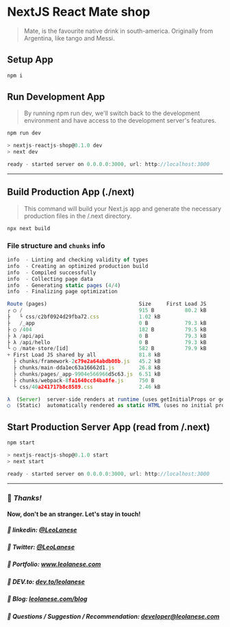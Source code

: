 # NextJS React Mate shop

> Mate, is the favourite native drink in south-america. Originally from Argentina, like tango and Messi.

## Setup App

```js
npm i
```

## Run Development App

> By running npm run dev, we'll switch back to the development environment and have access to the development server's features.

```js
npm run dev
```

```js
> nextjs-reactjs-shop@0.1.0 dev
> next dev

ready - started server on 0.0.0.0:3000, url: http://localhost:3000
```

---

## Build Production App (./next)

> This command will build your Next.js app and generate the necessary production files in the /.next directory.

```
npx next build
```

### File structure and `chunks` info 

```js
info  - Linting and checking validity of types  
info  - Creating an optimized production build  
info  - Compiled successfully
info  - Collecting page data  
info  - Generating static pages (4/4)
info  - Finalizing page optimization  

Route (pages)                              Size     First Load JS
┌ ○ /                                      915 B          80.2 kB
├   └ css/c2bf0924d29fba72.css             1.02 kB
├   /_app                                  0 B            79.3 kB
├ ○ /404                                   182 B          79.5 kB
├ λ /api/api                               0 B            79.3 kB
├ λ /api/hello                             0 B            79.3 kB
└ ○ /mate-store/[id]                       582 B          79.9 kB
+ First Load JS shared by all              81.8 kB
  ├ chunks/framework-2c79e2a64abdb08b.js   45.2 kB
  ├ chunks/main-dda1ec63a16662d1.js        26.8 kB
  ├ chunks/pages/_app-9904e566966d5c63.js  6.51 kB
  ├ chunks/webpack-8fa1640cc84ba8fe.js     750 B
  └ css/40a241717b8c8589.css               2.46 kB

λ  (Server)  server-side renders at runtime (uses getInitialProps or getServerSideProps)
○  (Static)  automatically rendered as static HTML (uses no initial props)
```

## Start Production Server App (read from /.next)

```js 
npm start
```

```js
> nextjs-reactjs-shop@0.1.0 start
> next start

ready - started server on 0.0.0.0:3000, url: http://localhost:3000
```

---
### :100: <i>Thanks!</i>
#### Now, don't be an stranger. Let's stay in touch!

##### :radio_button: linkedin: <a href="https://www.linkedin.com/in/leolanese/" target="_blank">@LeoLanese</a>
##### :radio_button: Twitter: <a href="https://twitter.com/LeoLanese" target="_blank">@LeoLanese</a>
##### :radio_button: Portfolio: <a href="https://www.leolanese.com" target="_blank">www.leolanese.com</a>
##### :radio_button: DEV.to: <a href="https://www.dev.to/leolanese" target="_blank">dev.to/leolanese</a>
##### :radio_button: Blog: <a href="https://www.leolanese.com/blog" target="_blank">leolanese.com/blog</a>
##### :radio_button: Questions / Suggestion / Recommendation: developer@leolanese.com
